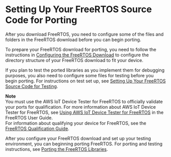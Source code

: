 # Setting Up Your FreeRTOS Source Code for Porting<a name="porting-set-up-project"></a>

After you download FreeRTOS, you need to configure some of the files and folders in the FreeRTOS download before you can begin porting\.

To prepare your FreeRTOS download for porting, you need to follow the instructions in [Configuring the FreeRTOS Download](porting-set-up-directory.md) to configure the directory structure of your FreeRTOS download to fit your device\.

If you plan to test the ported libraries as you implement them for debugging purposes, you also need to configure some files for testing before you begin porting\. For instructions on test set up, see [Setting Up Your FreeRTOS Source Code for Testing](testing-set-up.md)\.

**Note**  
You must use the AWS IoT Device Tester for FreeRTOS to officially validate your ports for qualification\. For more information about AWS IoT Device Tester for FreeRTOS, see [Using AWS IoT Device Tester for FreeRTOS](https://docs.aws.amazon.com/freertos/latest/userguide/device-tester-for-freertos-ug.html) in the FreeRTOS User Guide\.  
For information about qualifying your device for FreeRTOS, see the [FreeRTOS Qualification Guide](https://docs.aws.amazon.com/freertos/latest/qualificationguide/)\.

After you configure your FreeRTOS download and set up your testing environment, you can beginning porting FreeRTOS\. For porting and testing instructions, see [Porting the FreeRTOS Libraries](afr-porting.md)\.